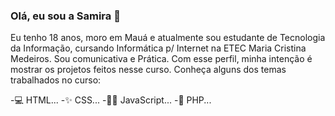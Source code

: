 ### Olá, eu sou a Samira 👋
 Eu tenho 18 anos, moro em Mauá e atualmente sou estudante de Tecnologia da Informação, cursando Informática p/ Internet na ETEC Maria Cristina Medeiros. Sou comunicativa e Prática. Com esse perfil, minha intenção é mostrar os projetos feitos nesse curso. Conheça alguns dos temas trabalhados no curso:                       

-💻 HTML...
-✨ CSS...
-👨‍💻 JavaScript...
-💬 PHP...
<!--
**SamiraOliveira/SamiraOliveira** is a ✨ _special_ ✨ repository because its `README.md` (this file) appears on your GitHub profile.
-->
